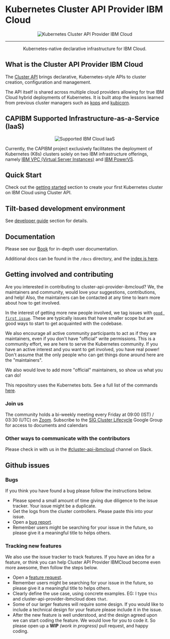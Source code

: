 # Kubernetes Cluster API Provider IBM Cloud

<p align="center">
<img src="../images/k8s-ibm-cloud.png" alt="Kubernetes Cluster API Provider IBM Cloud">
</p>

------
<p align="center">Kubernetes-native declarative infrastructure for IBM Cloud.</p>

## What is the Cluster API Provider IBM Cloud

The [Cluster API](https://github.com/kubernetes-sigs/cluster-api) brings declarative, Kubernetes-style APIs to cluster creation, configuration and management.

The API itself is shared across multiple cloud providers allowing for true IBM Cloud
hybrid deployments of Kubernetes.  It is built atop the lessons learned from
previous cluster managers such as [kops](https://github.com/kubernetes/kops) and
[kubicorn](http://kubicorn.io/).

## CAPIBM Supported Infrastructure-as-a-Service (IaaS)

<p align="center">
<img src="../images/ibm-cloud-iaas.png" alt="Supported IBM Cloud IaaS">
</p>

Currently, the CAPIBM project exclusively facilitates the deployment of Kubernetes (K8s) clusters solely on two IBM infrastructure offerings, namely [IBM VPC (Virtual Server Instances)](https://cloud.ibm.com/docs/vpc?topic=vpc-about-advanced-virtual-servers) and [IBM PowerVS](https://cloud.ibm.com/docs/power-iaas?topic=power-iaas-about-virtual-server).

## Quick Start

Check out the [getting started](./getting-started.html) section to create your first Kubernetes cluster on IBM Cloud using Cluster API.

## Tilt-based development environment

See [developer guide](/developer/tilt.html) section for details.


## Documentation

Please see our [Book](https://cluster-api-ibmcloud.sigs.k8s.io) for in-depth user documentation.

Additional docs can be found in the `/docs` directory, and the [index is here](https://github.com/kubernetes-sigs/cluster-api-provider-ibmcloud/tree/main/docs).

## Getting involved and contributing

Are you interested in contributing to cluster-api-provider-ibmcloud? We, the
maintainers and community, would love your suggestions, contributions, and help!
Also, the maintainers can be contacted at any time to learn more about how to get
involved.

In the interest of getting more new people involved, we tag issues with
[`good first issue`](https://github.com/kubernetes-sigs/cluster-api-provider-ibmcloud/issues?q=is%3Aissue+label%3A%22good+first+issue%22+is%3Aopen).
These are typically issues that have smaller scope but are good ways to start
to get acquainted with the codebase.

We also encourage all active community participants to act as if they are
maintainers, even if you don't have "official" write permissions. This is a
community effort, we are here to serve the Kubernetes community. If you have an
active interest and you want to get involved, you have real power! Don't assume
that the only people who can get things done around here are the "maintainers".

We also would love to add more "official" maintainers, so show us what you can
do!

This repository uses the Kubernetes bots.  See a full list of the commands [here](https://prow.k8s.io/command-help).

### Join us

The community holds a bi-weekly meeting every Friday at 09:00 (IST) / 03:30 (UTC) on [Zoom](https://zoom.us/j/9392903494). Subscribe to the [SIG Cluster Lifecycle](https://groups.google.com/g/kubernetes-sig-cluster-lifecycle) Google Group for access to documents and calendars


### Other ways to communicate with the contributors

Please check in with us in the [#cluster-api-ibmcloud](https://kubernetes.slack.com/archives/C02F4CX3ALF) channel on Slack.

## Github issues

### Bugs

If you think you have found a bug please follow the instructions below.

- Please spend a small amount of time giving due diligence to the issue tracker. Your issue might be a duplicate.
- Get the logs from the cluster controllers. Please paste this into your issue.
- Open a [bug report](https://github.com/kubernetes-sigs/cluster-api-provider-ibmcloud/issues/new?assignees=&labels=&template=bug_report.md).
- Remember users might be searching for your issue in the future, so please give it a meaningful title to helps others.

### Tracking new features

We also use the issue tracker to track features. If you have an idea for a feature, or think you can help Cluster API Provider IBMCloud become even more awesome, then follow the steps below.

- Open a [feature request](https://github.com/kubernetes-sigs/cluster-api-provider-ibmcloud/issues/new?assignees=&labels=&template=feature_request.md).
- Remember users might be searching for your issue in the future, so please
  give it a meaningful title to helps others.
- Clearly define the use case, using concrete examples. EG: I type `this` and
  cluster-api-provider-ibmcloud does `that`.
- Some of our larger features will require some design. If you would like to
  include a technical design for your feature please include it in the issue.
- After the new feature is well understood, and the design agreed upon we can
  start coding the feature. We would love for you to code it. So please open
  up a **WIP** *(work in progress)* pull request, and happy coding.